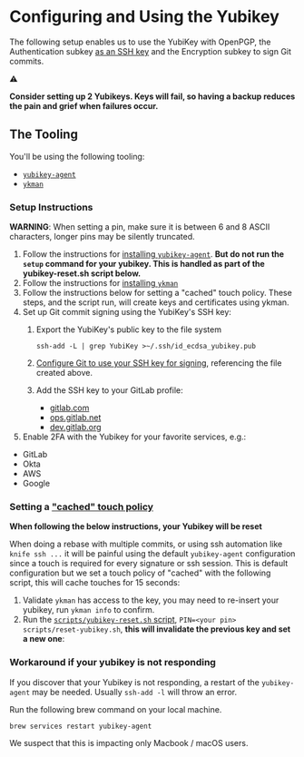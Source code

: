 # Configuring and Using the Yubikey

The following setup enables us to use the YubiKey with OpenPGP, the Authentication subkey [as an SSH key](https://developers.yubico.com/PGP/SSH_authentication/) and the Encryption subkey to sign Git commits.

:warning:

**Consider setting up 2 Yubikeys.  Keys will fail, so having a backup reduces the pain and grief when failures occur.**

## The Tooling

You'll be using the following tooling:

* [`yubikey-agent`](https://github.com/FiloSottile/yubikey-agent)
* [`ykman`](https://docs.yubico.com/software/yubikey/tools/ykman/)

### Setup Instructions

**WARNING**: When setting a pin, make sure it is between 6 and 8 ASCII characters, longer pins may be silently truncated.

1. Follow the instructions for [installing `yubikey-agent`](https://github.com/FiloSottile/yubikey-agent#installation). **But do not run the `setup` command for your yubikey. This is handled as part of the yubikey-reset.sh script below.**
1. Follow the instructions for [installing `ykman`](https://docs.yubico.com/software/yubikey/tools/ykman/)
1. Follow the instructions below for setting a "cached" touch policy. These steps, and the script run, will create keys and certificates using ykman.
1. Set up Git commit signing using the YubiKey's SSH key:
    1. Export the YubiKey's public key to the file system

        ```shell
        ssh-add -L | grep YubiKey >~/.ssh/id_ecdsa_yubikey.pub
        ```
    1. [Configure Git to use your SSH key for signing](https://docs.gitlab.com/ee/user/project/repository/ssh_signed_commits/#configure-git-to-sign-commits-with-your-ssh-key), referencing the file created above.
    1. Add the SSH key to your GitLab profile:
        * [gitlab.com](https://gitlab.com/-/profile/keys)
        * [ops.gitlab.net](https://ops.gitlab.net/-/profile/keys)
        * [dev.gitlab.org](https://dev.gitlab.org/-/profile/keys)
1. Enable 2FA with the Yubikey for your favorite services, e.g.:
  * GitLab
  * Okta
  * AWS
  * Google

### Setting a ["cached" touch policy](https://docs.yubico.com/yesdk/users-manual/application-piv/pin-touch-policies.html)

**When following the below instructions, your Yubikey will be reset**

When doing a rebase with multiple commits, or using ssh automation like `knife ssh ...` it will be painful using the default `yubikey-agent` configuration since a touch is required for every signature or ssh session.
This is default configuration but we set a touch policy of "cached" with the following script, this will cache touches for 15 seconds:

1. Validate `ykman` has access to the key, you may need to re-insert your yubikey, run `ykman info` to confirm.
1. Run the [`scripts/yubikey-reset.sh` script](https://gitlab.com/gitlab-com/runbooks/-/blob/master/scripts/reset-yubikey.sh), `PIN=<your pin> scripts/reset-yubikey.sh`, **this will invalidate the previous key and set a new one**:

### Workaround if your yubikey is not responding

If you discover that your Yubikey is not responding, a restart of the `yubikey-agent` may be needed. Usually `ssh-add -l` will throw an error.

Run the following brew command on your local machine.

```
brew services restart yubikey-agent
```

We suspect that this is impacting only Macbook / macOS users.
